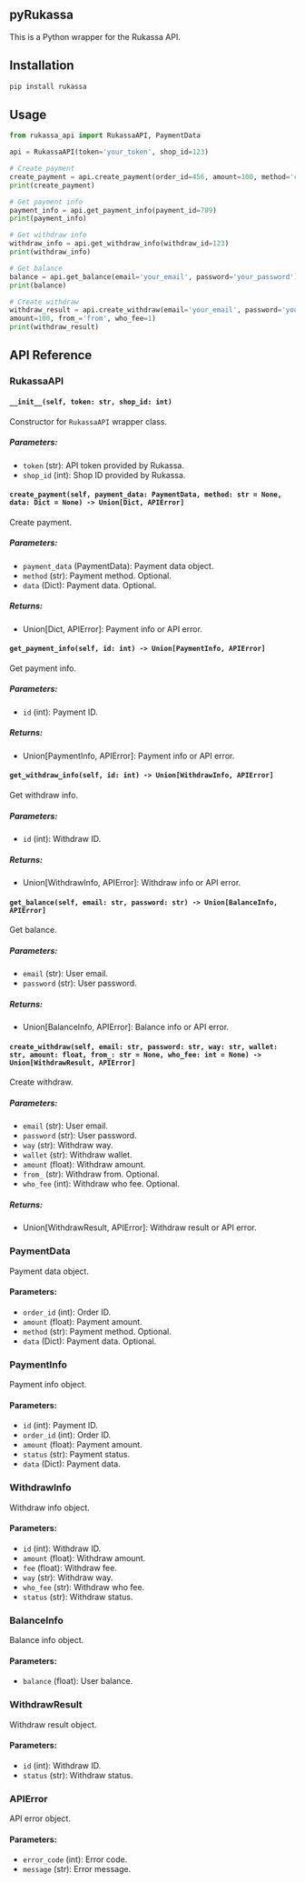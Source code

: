 ## pyRukassa
This is a Python wrapper for the Rukassa API.

## Installation

```bash
pip install rukassa
```

## Usage

```python
from rukassa_api import RukassaAPI, PaymentData

api = RukassaAPI(token='your_token', shop_id=123)

# Create payment
create_payment = api.create_payment(order_id=456, amount=100, method='card', data={})
print(create_payment)

# Get payment info
payment_info = api.get_payment_info(payment_id=789)
print(payment_info)

# Get withdraw info
withdraw_info = api.get_withdraw_info(withdraw_id=123)
print(withdraw_info)

# Get balance
balance = api.get_balance(email='your_email', password='your_password')
print(balance)

# Create withdraw
withdraw_result = api.create_withdraw(email='your_email', password='your_password', way='way', wallet='wallet',
amount=100, from_='from', who_fee=1)
print(withdraw_result)
```

## API Reference

### RukassaAPI

#### `__init__(self, token: str, shop_id: int)`

Constructor for `RukassaAPI` wrapper class.

##### Parameters:

- `token` (str): API token provided by Rukassa.
- `shop_id` (int): Shop ID provided by Rukassa.

#### `create_payment(self, payment_data: PaymentData, method: str = None, data: Dict = None) -> Union[Dict, APIError]`

Create payment.

##### Parameters:

- `payment_data` (PaymentData): Payment data object.
- `method` (str): Payment method. Optional.
- `data` (Dict): Payment data. Optional.

##### Returns:

- Union[Dict, APIError]: Payment info or API error.

#### `get_payment_info(self, id: int) -> Union[PaymentInfo, APIError]`

Get payment info.

##### Parameters:

- `id` (int): Payment ID.

##### Returns:

- Union[PaymentInfo, APIError]: Payment info or API error.

#### `get_withdraw_info(self, id: int) -> Union[WithdrawInfo, APIError]`

Get withdraw info.

##### Parameters:

- `id` (int): Withdraw ID.

##### Returns:

- Union[WithdrawInfo, APIError]: Withdraw info or API error.

#### `get_balance(self, email: str, password: str) -> Union[BalanceInfo, APIError]`

Get balance.

##### Parameters:

- `email` (str): User email.
- `password` (str): User password.

##### Returns:

- Union[BalanceInfo, APIError]: Balance info or API error.

#### `create_withdraw(self, email: str, password: str, way: str, wallet: str, amount: float, from_: str = None, who_fee: int = None) -> Union[WithdrawResult, APIError]`

Create withdraw.

##### Parameters:

- `email` (str): User email.
- `password` (str): User password.
- `way` (str): Withdraw way.
- `wallet` (str): Withdraw wallet.
- `amount` (float): Withdraw amount.
- `from_` (str): Withdraw from. Optional.
- `who_fee` (int): Withdraw who fee. Optional.

##### Returns:

- Union[WithdrawResult, APIError]: Withdraw result or API error.

### PaymentData

Payment data object.

#### Parameters:

- `order_id` (int): Order ID.
- `amount` (float): Payment amount.
- `method` (str): Payment method. Optional.
- `data` (Dict): Payment data. Optional.

### PaymentInfo

Payment info object.

#### Parameters:

- `id` (int): Payment ID.
- `order_id` (int): Order ID.
- `amount` (float): Payment amount.
- `status` (str): Payment status.
- `data` (Dict): Payment data.

### WithdrawInfo

Withdraw info object.

#### Parameters:

- `id` (int): Withdraw ID.
- `amount` (float): Withdraw amount.
- `fee` (float): Withdraw fee.
- `way` (str): Withdraw way.
- `who_fee` (str): Withdraw who fee.
- `status` (str): Withdraw status.

### BalanceInfo

Balance info object.

#### Parameters:

- `balance` (float): User balance.

### WithdrawResult

Withdraw result object.

#### Parameters:

- `id` (int): Withdraw ID.
- `status` (str): Withdraw status.

### APIError

API error object.

#### Parameters:

- `error_code` (int): Error code.
- `message` (str): Error message.

